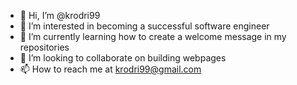 - 👋 Hi, I’m @krodri99
- 👀 I’m interested in becoming a successful software engineer
- 🌱 I’m currently learning how to create a welcome message in my repositories
- 💞️ I’m looking to collaborate on building webpages
- 📫 How to reach me at krodri99@gmail.com

<!---
krodri99/krodri99 is a ✨ special ✨ repository because its `README.md` (this file) appears on your GitHub profile.
You can click the Preview link to take a look at your changes.
--->

